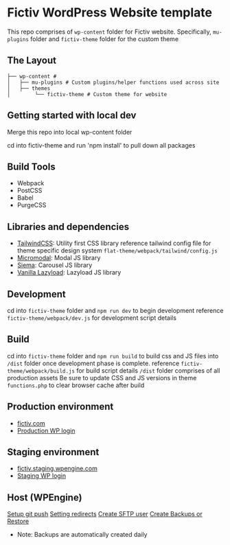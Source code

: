 # Fictiv WordPress Website template
This repo comprises of `wp-content` folder for Fictiv website. Specifically, `mu-plugins` folder and `fictiv-theme` folder for the custom theme

## The Layout

```
├── wp-content #
│   ├── mu-plugins # Custom plugins/helper functions used across site
│   ├── themes
│        └── fictiv-theme # Custom theme for website
```

## Getting started with local dev
Merge this repo into local wp-content folder

cd into fictiv-theme and run 'npm install' to pull down all packages


## Build Tools
* Webpack
* PostCSS
* Babel
* PurgeCSS

## Libraries and dependencies
* [TailwindCSS](https://tailwindcss.com/): Utility first CSS library
reference tailwind config file for theme specific design system `flat-theme/webpack/tailwind/config.js`
* [Micromodal](https://micromodal.now.sh/): Modal JS library
* [Siema](https://pawelgrzybek.github.io/siema/): Carousel JS library
* [Vanilla Lazyload](https://github.com/verlok/vanilla-lazyload): Lazyload JS library

## Development

cd into `fictiv-theme` folder and `npm run dev` to begin development
reference `fictiv-theme/webpack/dev.js` for development script details

## Build

cd into `fictiv-theme` folder and `npm run build` to build css and JS files into `/dist` folder once development phase is complete. 
reference `fictiv-theme/webpack/build.js` for build script details
`/dist` folder comprises of all production assets
Be sure to update CSS and JS versions in theme `functions.php` to clear browser cache after build

## Production environment
* [fictiv.com](https://www.fictiv.com/)
* [Production WP login](https://www.fictiv.com/wp-admin/)

## Staging environment
* [fictiv.staging.wpengine.com](https://fictiv.staging.wpengine.com/)
* [Staging WP login](https://fictiv.staging.wpengine.com/wp-admin/)

## Host (WPEngine)
[Setup git push](https://wpengine.com/support/set-git-push-user-portal/)
[Setting redirects](https://wpengine.com/support/redirect/)
[Create SFTP user](https://my.wpengine.com/installs/fictiv/sftp_users)
[Create Backups or Restore](https://my.wpengine.com/installs/fictiv/sftp_users)
* Note: Backups are automatically created daily